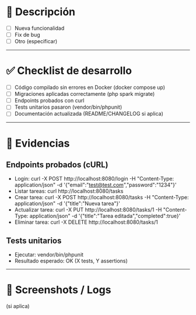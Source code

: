 # 🚀 Descripción
<!-- Explica qué hace este PR y por qué -->

- [ ] Nueva funcionalidad
- [ ] Fix de bug
- [ ] Otro (especificar)

---

# ✅ Checklist de desarrollo
- [ ] Código compilado sin errores en Docker (docker compose up)
- [ ] Migraciones aplicadas correctamente (php spark migrate)
- [ ] Endpoints probados con curl
- [ ] Tests unitarios pasaron (vendor/bin/phpunit)
- [ ] Documentación actualizada (README/CHANGELOG si aplica)

---

# 🔗 Evidencias

## Endpoints probados (cURL)
- Login: curl -X POST http://localhost:8080/login -H "Content-Type: application/json" -d '{"email":"test@test.com","password":"1234"}'
- Listar tareas: curl http://localhost:8080/tasks
- Crear tarea: curl -X POST http://localhost:8080/tasks -H "Content-Type: application/json" -d '{"title":"Nueva tarea"}'
- Actualizar tarea: curl -X PUT http://localhost:8080/tasks/1 -H "Content-Type: application/json" -d '{"title":"Tarea editada","completed":true}'
- Eliminar tarea: curl -X DELETE http://localhost:8080/tasks/1

## Tests unitarios
- Ejecutar: vendor/bin/phpunit
- Resultado esperado: OK (X tests, Y assertions)

---

# 📸 Screenshots / Logs
(si aplica)
